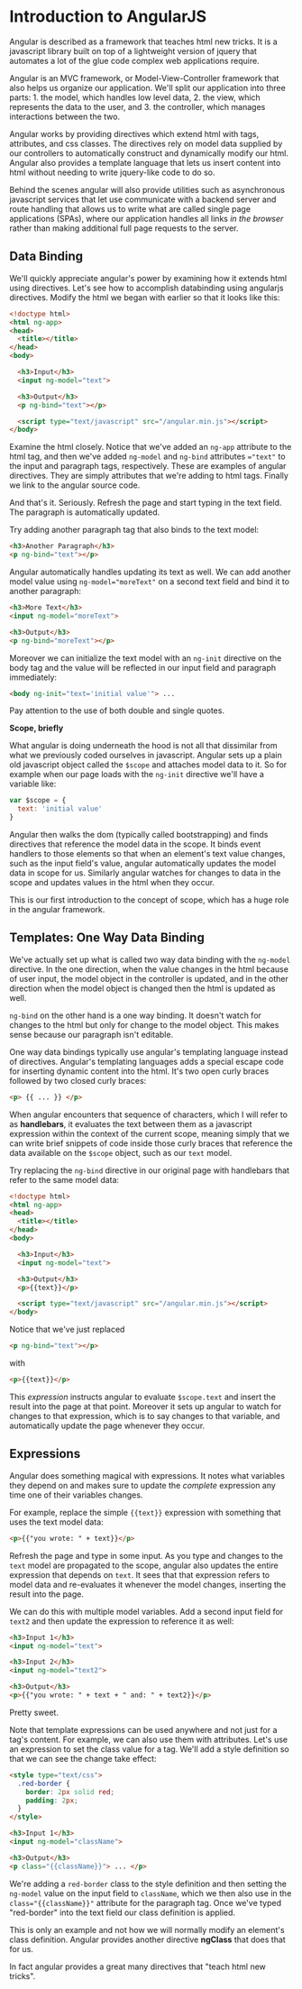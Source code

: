 Introduction to AngularJS
=====

Angular is described as a framework that teaches html new tricks. It is a javascript library built on top of a lightweight version of jquery that automates a lot of the glue code complex web applications require.

Angular is an MVC framework, or Model-View-Controller framework that also helps us organize our application. We'll split our application into three parts: 1. the model, which handles low level data, 2. the view, which represents the data to the user, and 3. the controller, which manages interactions between the two.

Angular works by providing directives which extend html with tags, attributes, and css classes. The directives rely on model data supplied by our controllers to automatically construct and dynamically modify our html. Angular also provides a template language that lets us insert content into html without needing to write jquery-like code to do so.

Behind the scenes angular will also provide utilities such as asynchronous javascript services that let use communicate with a backend server and route handling that allows us to write what are called single page applications (SPAs), where our application handles all links *in the browser* rather than making additional full page requests to the server.

## Data Binding

We'll quickly appreciate angular's power by examining how it extends html using directives. Let's see how to accomplish databinding using angularjs directives. Modify the html we began with earlier so that it looks like this:

```html
<!doctype html>
<html ng-app>
<head>
  <title></title>
</head>
<body>

  <h3>Input</h3>
  <input ng-model="text">

  <h3>Output</h3>
  <p ng-bind="text"></p>

  <script type="text/javascript" src="/angular.min.js"></script>
</body>
```

Examine the html closely. Notice that we've added an `ng-app` attribute to the html tag, and then we've added `ng-model` and `ng-bind` attributes `="text"` to the input and paragraph tags, respectively. These are examples of angular directives. They are simply attributes that we're adding to html tags. Finally we link to the angular source code.

And that's it. Seriously. Refresh the page and start typing in the text field. The paragraph is automatically updated.

Try adding another paragraph tag that also binds to the text model:

```html
<h3>Another Paragraph</h3>
<p ng-bind="text"></p>
```

Angular automatically handles updating its text as well. We can add another model value using `ng-model="moreText"` on a second text field and bind it to another paragraph:

```html
<h3>More Text</h3>
<input ng-model="moreText">

<h3>Output</h3>
<p ng-bind="moreText"></p>
```

Moreover we can initialize the text model with an `ng-init` directive on the body tag and the value will be reflected in our input field and paragraph immediately:

```html
<body ng-init="text='initial value'"> ...
```

Pay attention to the use of both double and single quotes.

**Scope, briefly**

What angular is doing underneath the hood is not all that dissimilar from what we previously coded ourselves in javascript. Angular sets up a plain old javascript object called the `$scope` and attaches model data to it. So for example when our page loads with the `ng-init` directive we'll have a variable like:

```js
var $scope = {
  text: 'initial value'
}
```

Angular then walks the dom (typically called bootstrapping) and finds directives that reference the model data in the scope. It binds event handlers to those elements so that when an element's text value changes, such as the input field's value, angular automatically updates the model data in scope for us. Similarly angular watches for changes to data in the scope and updates values in the html when they occur.

This is our first introduction to the concept of scope, which has a huge role in the angular framework.

## Templates: One Way Data Binding

We've actually set up what is called two way data binding with the `ng-model` directive. In the one direction, when the value changes in the html because of user input, the model object in the controller is updated, and in the other direction when the model object is changed then the html is updated as well.

`ng-bind` on the other hand is a one way binding. It doesn't watch for changes to the html but only for change to the model object. This makes sense because our paragraph isn't editable.

One way data bindings typically use angular's templating language instead of directives. Angular's templating languages adds a special escape code for inserting dynamic content into the html. It's two open curly braces followed by two closed curly braces:

```html
<p> {{ ... }} </p>
```

When angular encounters that sequence of characters, which I will refer to as **handlebars**, it evaluates the text between them as a javascript expression within the context of the current scope, meaning simply that we can write brief snippets of code inside those curly braces that reference the data available on the `$scope` object, such as our `text` model.

Try replacing the `ng-bind` directive in our original page with handlebars that refer to the same model data:

```html
<!doctype html>
<html ng-app>
<head>
  <title></title>
</head>
<body>

  <h3>Input</h3>
  <input ng-model="text">

  <h3>Output</h3>
  <p>{{text}}</p>

  <script type="text/javascript" src="/angular.min.js"></script>
</body>
```

Notice that we've just replaced

```html
<p ng-bind="text"></p>
```

with

```html
<p>{{text}}</p>
```

This *expression* instructs angular to evaluate `$scope.text` and insert the result into the page at that point. Moreover it sets up angular to watch for changes to that expression, which is to say changes to that variable, and automatically update the page whenever they occur.

## Expressions

Angular does something magical with expressions. It notes what variables they depend on and makes sure to update the *complete* expression any time one of their variables changes.

For example, replace the simple `{{text}}` expression with something that uses the text model data:

```html
<p>{{"you wrote: " + text}}</p>
```

Refresh the page and type in some input. As you type and changes to the `text` model are propagated to the scope, angular also updates the entire expression that depends on `text`. It sees that that expression refers to model data and re-evaluates it whenever the model changes, inserting the result into the page.

We can do this with multiple model variables. Add a second input field for `text2` and then update the expression to reference it as well:

```html
<h3>Input 1</h3>
<input ng-model="text">

<h3>Input 2</h3>
<input ng-model="text2">

<h3>Output</h3>
<p>{{"you wrote: " + text + " and: " + text2}}</p>
```

Pretty sweet.

Note that template expressions can be used anywhere and not just for a tag's content. For example, we can also use them with attributes. Let's use an expression to set the class value for a tag. We'll add a style definition so that we can see the change take effect:

```html
<style type="text/css">
  .red-border {
    border: 2px solid red;
    padding: 2px;
  }
</style>

<h3>Input 1</h3>
<input ng-model="className">

<h3>Output</h3>
<p class="{{className}}"> ... </p>
```

We're adding a `red-border` class to the style definition and then setting the `ng-model` value on the input field to `className`, which we then also use in the `class="{{className}}"` attribute for the paragraph tag. Once we've typed "red-border" into the text field our class definition is applied.

This is only an example and not how we will normally modify an element's class definition. Angular provides another directive **ngClass** that does that for us.

In fact angular provides a great many directives that "teach html new tricks".
